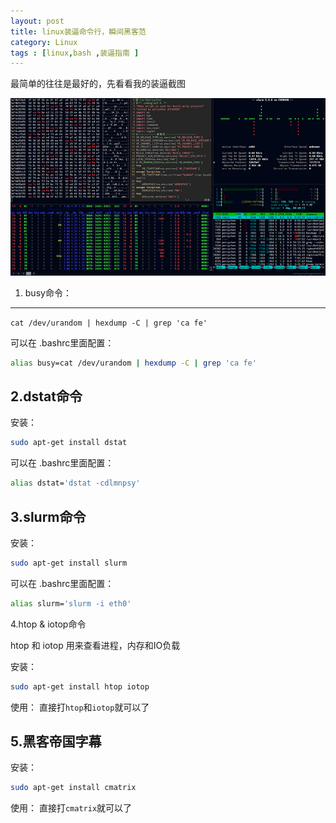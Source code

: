 ```yaml
---
layout: post
title: linux装逼命令行，瞬间黑客范
category: Linux
tags : [linux,bash ,装逼指南 ]
---
```


最简单的往往是最好的，先看看我的装逼截图

![终端图](/img/article1.png)

1. busy命令：
-----

`cat /dev/urandom | hexdump -C | grep 'ca fe'`

可以在 .bashrc里面配置：

```sh
alias busy=cat /dev/urandom | hexdump -C | grep 'ca fe'
```

2.dstat命令
----

安装：

```sh
sudo apt-get install dstat
```

可以在 .bashrc里面配置：

```sh
alias dstat='dstat -cdlmnpsy'
```

3.slurm命令
----

安装：

```sh
sudo apt-get install slurm
```

可以在 .bashrc里面配置：

```sh
alias slurm='slurm -i eth0'
```

4.htop & iotop命令

htop 和 iotop  用来查看进程，内存和IO负载

安装：

```sh
sudo apt-get install htop iotop
```

使用： 直接打`htop`和`iotop`就可以了

5.黑客帝国字幕
-----


安装：

```sh
sudo apt-get install cmatrix
```

使用： 直接打`cmatrix`就可以了